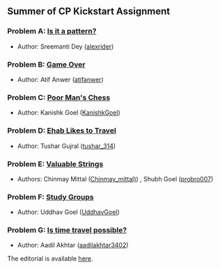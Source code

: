 ## Summer of CP Kickstart Assignment

### Problem A: [Is it a pattern?](https://codeforces.com/gym/332976/problem/A)

- Author: Sreemanti Dey ([alexrider](https://codeforces.com/profile/alexrider))

### Problem B: [Game Over](https://codeforces.com/gym/332976/problem/B)

- Author: Atif Anwer ([atifanwer](https://codeforces.com/profile/atifanwer))

### Problem C: [Poor Man's Chess](https://codeforces.com/gym/332976/problem/C)

- Author: Kanishk Goel ([KanishkGoel](https://codeforces.com/profile/KanishkGoel))

### Problem D: [Ehab Likes to Travel](https://codeforces.com/gym/332976/problem/D)

- Author: Tushar Gujral ([tushar_314](https://codeforces.com/profile/tushar_314))

### Problem E: [Valuable Strings](https://codeforces.com/gym/332976/problem/E)

- Authors: Chinmay Mittal ([Chinmay_mittal)](https://codeforces.com/profile/Chinmay_mittal)) , Shubh Goel ([probro007](https://codeforces.com/profile/probro007))

### Problem F: [Study Groups](https://codeforces.com/gym/332976/problem/F)

- Author: Uddhav Goel ([UddhavGoel](https://codeforces.com/profile/UddhavGoel))

### Problem G: [Is time travel possible?](https://codeforces.com/gym/332976/problem/G)

- Author: Aadil Akhtar ([aadilakhtar3402](https://codeforces.com/profile/aadilakhtar3402))

The editorial is available [here](https://ancc-iitd.github.io/ancc-iitd-contests/Summer%20of%20CP%20Kickstart%20Assignment%20(17th%20June%202021)/Summer%20of%20CP%20Kickstart%20Assignment%20Editorial.pdf "Editorial").